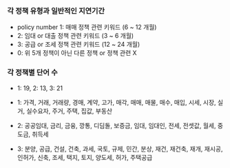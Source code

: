 


### 각 정책 유형과 일반적인 지연기간
- policy number 1: 매매 정책 관련 키워드 (6 ~ 12 개월)
- 2: 임대 or 대출 정책 관련 키워드 (3 ~ 6 개월)
- 3: 공급 or 조세 정책 관련 키워드 (12 ~ 24 개월)
- 0: 위 5개 정책이 아닌 다른 정책 or 정책 관련 X

### 각 정책별 단어 수 
- 1: 19, 2: 13, 3: 21

- 1: 가격, 거래, 거래량, 경매, 계약, 고가, 매각, 매매, 매물, 매수, 매입, 시세, 시장, 실거, 실수요자, 주거, 주택, 집값, 부동산

- 2: 공공임대, 금리, 금융, 깡통, 디딤돌, 보증금, 임대, 임대인, 전세, 전셋값, 월세, 중도금, 취득세

- 3: 분양, 공급, 건설, 건축, 과세, 국토, 규제, 민간, 분상, 재건, 재건축, 재개, 재시공, 인허가, 신축, 조세, 택지, 토지, 양도세, 허가, 주택공급
